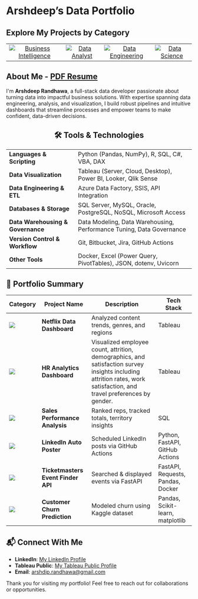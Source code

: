# Arshdeep’s Data Portfolio

## Explore My Projects by Category</h2>

<table align="center">
  <tr>
    <td align="center">
      <a href="#business-intelligence">
        <img src="https://img.shields.io/badge/-Business_Intelligence-blue?style=for-the-badge&logo=tableau&scale=4" alt="Business Intelligence">
      </a>
    </td>
    <td align="center">
      <a href="#data-analyst-projects">
        <img src="https://img.shields.io/badge/-Data_Analyst-green?style=for-the-badge&logo=sqlite&scale=4" alt="Data Analyst">
      </a>
    </td>
    <td align="center">
      <a href="#data-engineering">
        <img src="https://img.shields.io/badge/-Data_Engineering-orange?style=for-the-badge&logo=docker&scale=4" alt="Data Engineering">
      </a>
    </td>
    <td align="center">
      <a href="#data-science">
        <img src="https://img.shields.io/badge/-Data_Science-purple?style=for-the-badge&logo=scikit-learn&scale=4" alt="Data Science">
      </a>
    </td>
  </tr>
</table>

## About Me - [PDF Resume](https://github.com/arshrandhawa/portfolio/blob/main/Arshdeep_Randhawa_Resume.pdf)

I'm **Arshdeep Randhawa**, a full-stack data developer passionate about turning data into impactful business solutions. With expertise spanning data engineering, analysis, and visualization, I build robust pipelines and intuitive dashboards that streamline processes and empower teams to make confident, data-driven decisions.

<h2 align="center">🛠️ Tools & Technologies</h2>

<table align="center" width="100%">
  <tr>
    <td><strong>Languages & Scripting</strong></td>
    <td>Python (Pandas, NumPy), R, SQL, C#, VBA, DAX</td>
  </tr>
  <tr>
    <td><strong>Data Visualization</strong></td>
    <td>Tableau (Server, Cloud, Desktop), Power BI, Looker, Qlik Sense</td>
  </tr>
  <tr>
    <td><strong>Data Engineering & ETL</strong></td>
    <td>Azure Data Factory, SSIS, API Integration</td>
  </tr>
  <tr>
    <td><strong>Databases & Storage</strong></td>
    <td>SQL Server, MySQL, Oracle, PostgreSQL, NoSQL, Microsoft Access</td>
  </tr>
  <tr>
    <td><strong>Data Warehousing & Governance</strong></td>
    <td>Data Modeling, Data Warehousing, Performance Tuning, Data Governance</td>
  </tr>
  <tr>
    <td><strong>Version Control & Workflow</strong></td>
    <td>Git, Bitbucket, Jira, GitHub Actions</td>
  </tr>
  <tr>
    <td><strong>Other Tools</strong></td>
    <td>Docker, Excel (Power Query, PivotTables), JSON, dotenv, Uvicorn</td>
  </tr>
</table>

## 📂 Portfolio Summary

| Category | Project Name | Description | Tech Stack |
|----------|--------------|-------------|------------|
| <a href="#business-intelligence"><img src="https://img.shields.io/badge/-Business_Intelligence-blue?style=flat-square&logo=tableau" /></a> | **Netflix Data Dashboard** | Analyzed content trends, genres, and regions | Tableau |
| <a href="#business-intelligence"><img src="https://img.shields.io/badge/-Business_Intelligence-blue?style=flat-square&logo=tableau" /></a> | **HR Analytics Dashboard** | Visualized employee count, attrition, demographics, and satisfaction survey insights including attrition rates, work satisfaction, and travel preferences by gender. | Tableau |
| <a href="#data-analyst-projects"><img src="https://img.shields.io/badge/-Data_Analyst-green?style=flat-square&logo=sqlite" /></a> | **Sales Performance Analysis** | Ranked reps, tracked totals, territory insights | SQL |
| <a href="#data-engineering"><img src="https://img.shields.io/badge/-Data_Engineering-orange?style=flat-square&logo=docker" /></a> | **LinkedIn Auto Poster** | Scheduled LinkedIn posts via GitHub Actions | Python, FastAPI, GitHub Actions |
| <a href="#data-engineering"><img src="https://img.shields.io/badge/-Data_Engineering-orange?style=flat-square&logo=docker" /></a> | **Ticketmasters Event Finder API** | Searched & displayed events via FastAPI | FastAPI, Requests, Pandas, Docker |
| <a href="#data-science"><img src="https://img.shields.io/badge/-Data_Science-purple?style=flat-square&logo=scikit-learn" /></a> | **Customer Churn Prediction** | Modeled churn using Kaggle dataset | Pandas, Scikit-learn, matplotlib |

## 📬 Connect With Me

- **LinkedIn**: [My LinkedIn Profile](https://www.linkedin.com/in/arshrandhawa11/)
- **Tableau Public**: [My Tableau Public Profile](https://public.tableau.com/app/profile/arshdeep.randhawa6351/vizzes)
- **Email**: [arshdip.randhawa@gmail.com](mailto:arshdip.randhawa@gmail.com)

Thank you for visiting my portfolio! Feel free to reach out for collaborations or opportunities.

